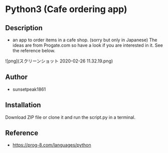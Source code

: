 # Python3 (Cafe ordering app)

## Description
- an app to order items in a cafe shop.
(sorry but only in Japanese)
The ideas are from Progate.com so have a look if you are interested in it.
See the reference below.


![png](スクリーンショット 2020-02-26 11.32.19.png)

## Author
- sunsetpeak1861

## Installation
Download ZIP file or clone it and run the script.py in a terminal.

## Reference
- https://prog-8.com/languages/python
